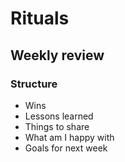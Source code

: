 # Rituals

## Weekly review

### Structure

* Wins
* Lessons learned
* Things to share
* What am I happy with
* Goals for next week

